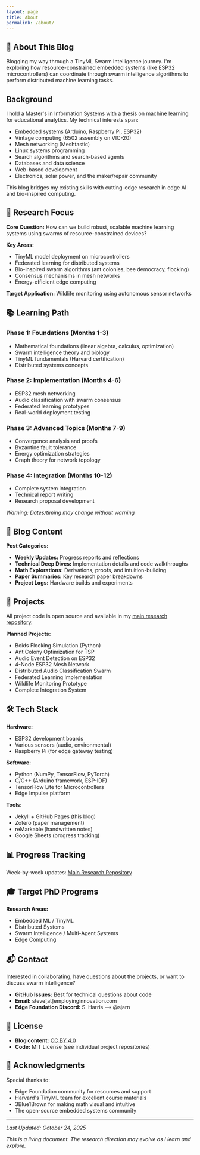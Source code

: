 ```yaml
---
layout: page
title: About
permalink: /about/
---
```


## 📖 About This Blog

Blogging my way through a TinyML Swarm Intelligence journey. I'm exploring how resource-constrained embedded systems (like ESP32 microcontrollers) can coordinate through swarm intelligence algorithms to perform distributed machine learning tasks.

## Background

I hold a Master's in Information Systems with a thesis on machine learning for educational analytics. My technical interests span:

- Embedded systems (Arduino, Raspberry Pi, ESP32)
- Vintage computing (6502 assembly on VIC-20)
- Mesh networking (Meshtastic)
- Linux systems programming
- Search algorithms and search-based agents
- Databases and data science
- Web-based development
- Electronics, solar power, and the maker/repair community

This blog bridges my existing skills with cutting-edge research in edge AI and bio-inspired computing.

## 🎯 Research Focus

**Core Question:** How can we build robust, scalable machine learning systems using swarms of resource-constrained devices?

**Key Areas:**
- TinyML model deployment on microcontrollers
- Federated learning for distributed systems
- Bio-inspired swarm algorithms (ant colonies, bee democracy, flocking)
- Consensus mechanisms in mesh networks
- Energy-efficient edge computing

**Target Application:** Wildlife monitoring using autonomous sensor networks

## 📚 Learning Path

### Phase 1: Foundations (Months 1-3)
- Mathematical foundations (linear algebra, calculus, optimization)
- Swarm intelligence theory and biology
- TinyML fundamentals (Harvard certification)
- Distributed systems concepts

### Phase 2: Implementation (Months 4-6)
- ESP32 mesh networking
- Audio classification with swarm consensus
- Federated learning prototypes
- Real-world deployment testing

### Phase 3: Advanced Topics (Months 7-9)
- Convergence analysis and proofs
- Byzantine fault tolerance
- Energy optimization strategies
- Graph theory for network topology

### Phase 4: Integration (Months 10-12)
- Complete system integration
- Technical report writing
- Research proposal development

*Warning: Dates/timing may change without warning*

## 📝 Blog Content

**Post Categories:**
- **Weekly Updates:** Progress reports and reflections
- **Technical Deep Dives:** Implementation details and code walkthroughs
- **Math Explorations:** Derivations, proofs, and intuition-building
- **Paper Summaries:** Key research paper breakdowns
- **Project Logs:** Hardware builds and experiments

## 🔨 Projects

All project code is open source and available in my [main research repository](https://github.com/sharris416/tinyml-swarm-research).

**Planned Projects:**
- Boids Flocking Simulation (Python)
- Ant Colony Optimization for TSP
- Audio Event Detection on ESP32
- 4-Node ESP32 Mesh Network
- Distributed Audio Classification Swarm
- Federated Learning Implementation
- Wildlife Monitoring Prototype
- Complete Integration System

## 🛠️ Tech Stack

**Hardware:**
- ESP32 development boards
- Various sensors (audio, environmental)
- Raspberry Pi (for edge gateway testing)

**Software:**
- Python (NumPy, TensorFlow, PyTorch)
- C/C++ (Arduino framework, ESP-IDF)
- TensorFlow Lite for Microcontrollers
- Edge Impulse platform

**Tools:**
- Jekyll + GitHub Pages (this blog)
- Zotero (paper management)
- reMarkable (handwritten notes)
- Google Sheets (progress tracking)

## 📊 Progress Tracking

Week-by-week updates: [Main Research Repository](https://github.com/sharris416/tinyml-swarm-research/tree/main/weekly-checkins)

## 🎓 Target PhD Programs

**Research Areas:**
- Embedded ML / TinyML
- Distributed Systems
- Swarm Intelligence / Multi-Agent Systems
- Edge Computing

## 📬 Contact

Interested in collaborating, have questions about the projects, or want to discuss swarm intelligence?

- **GitHub Issues:** Best for technical questions about code
- **Email:** steve[at]employinginnovation.com
- **Edge Foundation Discord:** S. Harris –> @sjarn

## 📄 License

- **Blog content:** [CC BY 4.0](https://creativecommons.org/licenses/by/4.0/)
- **Code:** MIT License (see individual project repositories)

## 🙏 Acknowledgments

Special thanks to:
- Edge Foundation community for resources and support
- Harvard's TinyML team for excellent course materials
- 3Blue1Brown for making math visual and intuitive
- The open-source embedded systems community

---

*Last Updated: October 24, 2025*

*This is a living document. The research direction may evolve as I learn and explore.*
